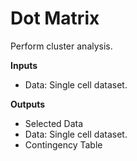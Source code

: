 Dot Matrix
==========

Perform cluster analysis.

**Inputs**
- Data: Single cell dataset.

**Outputs**
- Selected Data
- Data: Single cell dataset.
- Contingency Table
